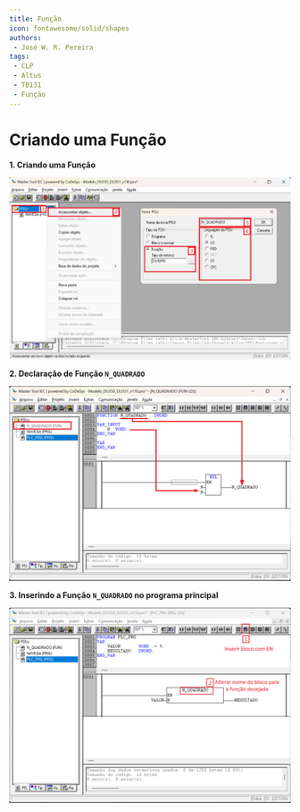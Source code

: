 ```yaml
---
title: Função
icon: fontawesome/solid/shapes
authors:
 - José W. R. Pereira
tags:
 - CLP
 - Altus
 - TB131
 - Função
---
```


# Criando uma Função

**1. Criando uma Função**

![addObj_funcao](img/lab10-addObj_funcao.png)


**2. Declaração de Função `N_QUADRADO`**

![funcao_n_quadrao](img/lab10-funcao_n_quadrado.png)

**3. Inserindo a Função `N_QUADRADO` no programa principal**

![add_n_quadrao](img/lab10-add_funcao_n_quadrado.png)

